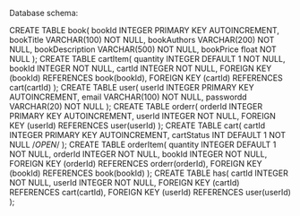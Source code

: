 Database schema:

CREATE TABLE book(
    bookId INTEGER PRIMARY KEY AUTOINCREMENT,
    bookTitle VARCHAR(100) NOT NULL,
    bookAuthors VARCHAR(200) NOT NULL,
    bookDescription VARCHAR(500) NOT NULL,
    bookPrice float NOT NULL
);
CREATE TABLE cartItem(
    quantity INTEGER DEFAULT 1 NOT NULL,
    bookId INTEGER NOT NULL,
    cartId INTEGER NOT NULL,
    FOREIGN KEY (bookId) REFERENCES book(bookId),
    FOREIGN KEY (cartId) REFERENCES cart(cartId)
);
CREATE TABLE user(
    userId INTEGER PRIMARY KEY AUTOINCREMENT,
    email VARCHAR(100) NOT NULL,
    passwordd VARCHAR(20) NOT NULL
    );
CREATE TABLE orderr(
    orderId INTEGER PRIMARY KEY AUTOINCREMENT,
    userId INTEGER NOT NULL,
    FOREIGN KEY (userId) REFERENCES user(userId)
);
CREATE TABLE cart(
    cartId INTEGER PRIMARY KEY AUTOINCREMENT,
    cartStatus INT DEFAULT 1 NOT NULL /*OPEN*/
);
CREATE TABLE orderItem(
    quantity INTEGER DEFAULT 1 NOT NULL,
    orderId INTEGER NOT NULL,
    bookId INTEGER NOT NULL,
    FOREIGN KEY (orderId) REFERENCES orderr(orderId),
    FOREIGN KEY (bookId) REFERENCES book(bookId)
);
CREATE TABLE has(
    cartId INTEGER NOT NULL,
    userId INTEGER NOT NULL,
    FOREIGN KEY (cartId) REFERENCES cart(cartId),
    FOREIGN KEY (userId) REFERENCES user(userId)
);

